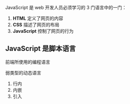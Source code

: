 JavaScript 是 web 开发人员必须学习的 3 门语言中的一门：

1. **HTML** 定义了网页的内容
2. **CSS** 描述了网页的布局
3. **JavaScript** 控制了网页的行为

## JavaScript 是脚本语言

前端所使用的编程语言

弱类型的动态语言

1. 行内
2. 内嵌
3. 引入



